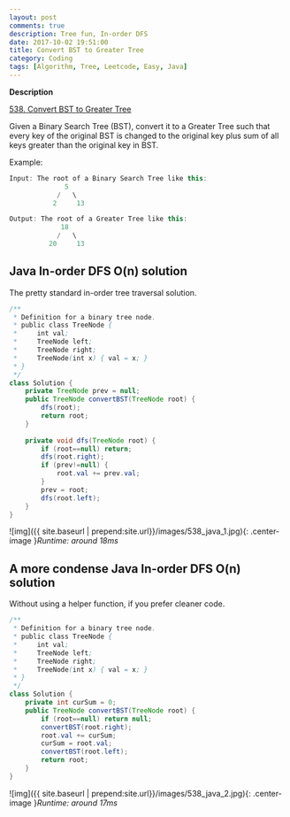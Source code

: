 ```yaml
---
layout: post
comments: true
description: Tree fun, In-order DFS
date: 2017-10-02 19:51:00
title: Convert BST to Greater Tree
category: Coding
tags: [Algorithm, Tree, Leetcode, Easy, Java]
---
```


**Description**

[538. Convert BST to Greater Tree](https://leetcode.com/problems/convert-bst-to-greater-tree/description/)

Given a Binary Search Tree (BST), convert it to a Greater Tree such that every key of the original BST is changed to the original key plus sum of all keys greater than the original key in BST.

Example:
```java
Input: The root of a Binary Search Tree like this:
              5
            /   \
           2     13

Output: The root of a Greater Tree like this:
             18
            /   \
          20     13
```

## Java In-order DFS O(n) solution
The pretty standard in-order tree traversal solution.

```java
/**
 * Definition for a binary tree node.
 * public class TreeNode {
 *     int val;
 *     TreeNode left;
 *     TreeNode right;
 *     TreeNode(int x) { val = x; }
 * }
 */
class Solution {
    private TreeNode prev = null;
    public TreeNode convertBST(TreeNode root) {
        dfs(root);
        return root;
    }
    
    private void dfs(TreeNode root) {
        if (root==null) return;
        dfs(root.right);
        if (prev!=null) {
            root.val += prev.val;
        }
        prev = root;
        dfs(root.left);
    }
}
```
![img]({{ site.baseurl | prepend:site.url}}/images/538_java_1.jpg){: .center-image }*Runtime: around 18ms*

## A more condense Java In-order DFS O(n) solution
Without using a helper function, if you prefer cleaner code.

```java
/**
 * Definition for a binary tree node.
 * public class TreeNode {
 *     int val;
 *     TreeNode left;
 *     TreeNode right;
 *     TreeNode(int x) { val = x; }
 * }
 */
class Solution {
    private int curSum = 0;
    public TreeNode convertBST(TreeNode root) {
        if (root==null) return null;
        convertBST(root.right);
        root.val += curSum;
        curSum = root.val;
        convertBST(root.left);
        return root;
    }
}
```
![img]({{ site.baseurl | prepend:site.url}}/images/538_java_2.jpg){: .center-image }*Runtime: around 17ms*
